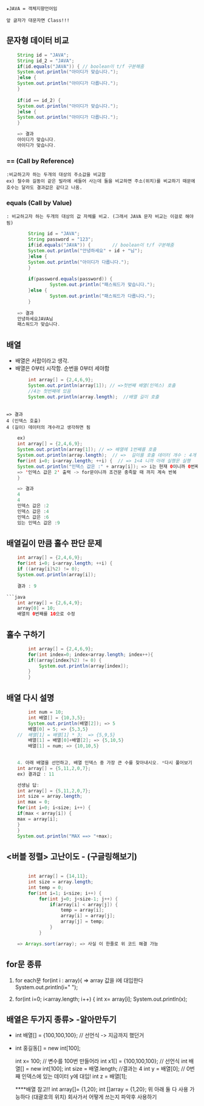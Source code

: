 	★JAVA = 객체지향언어임

	앞 글자가 대문자면 Class!!!

## 문자형 데이터 비교
```java
	String id = "JAVA";
	String id_2 = "JAVA";
	if(id.equals("JAVA")) { // boolean이 t/f 구분해줌
	System.out.println("아이디가 맞습니다.");
	}else {
	System.out.println("아이디가 다릅니다.");
	}
			
	if(id == id_2) {
	System.out.println("아이디가 맞습니다.");
	}else {
	System.out.println("아이디가 다릅니다.");
	}

	=> 결과
	아이디가 맞습니다.
	아이디가 맞습니다.

```


### ==  (Call by Reference)
	:비교하고자 하는 두개의 대상의 주소값을 비교함
	ex) 철수와 길동이 같은 빌라에 세들어 사는데 둘을 비교하면 주소(위치)를 비교하기 때문에 호수는 달라도 결과값은 같다고 나옴.

### equals (Call by Value)
	: 비교하고자 하는 두개의 대상의 값 자체를 비교. (그래서 JAVA 문자 비교는 이걸로 해야됨)


```java
		String id = "JAVA";
		String password = "123";
		if(id.equals("JAVA")) {        // boolean이 t/f 구분해줌
		System.out.println("안녕하세요" + id + "님");
		}else {
		System.out.println("아이디가 다릅니다.");
		}
			
		if(password.equals(password)) {
				System.out.println("패스워드가 맞습니다.");
		}else {
				System.out.println("패스워드가 다릅니다.");
		}
			
	=> 결과
	안녕하세요JAVA님
	패스워드가 맞습니다.

```
## 배열
- 배열은 서랍이라고 생각.
- 배열은 0부터 시작함. 순번을 0부터 세야함

```java
		int array[] = {2,4,6,9};
		System.out.println(array[1]); // =>첫번째 배열(인덱스) 호출
		//4는 첫번째에 있음
		System.out.println(array.length);  //배열 길이 호출  
			
```
	=> 결과
	4 (인덱스 호출)
	4 (길이) 데이터의 개수라고 생각하면 됨

```java
	ex)
	int array[] = {2,4,6,9};
	System.out.println(array[1]); // => 배열에 1번째를 호출
	System.out.println(array.length);  // =>  길이를 호출 데이터 개수 : 4개
	for(int i=0; i<array.length; ++i) {  // => 1<4 니까 아래 실행문 실행
	System.out.println("인덱스 값은 :" + array[i]); => i는 현재 0이니까 0번째 배열을 호출함 
	=> '인덱스 값은 2' 출력 -> for문이니까 조건문 충족할 때 까지 계속 반복
	}

	=> 결과
	4
	4
	인덱스 값은 :2
	인덱스 값은 :4
	인덱스 값은 :6
	있는 인덱스 값은 :9

```
## 배열길이 만큼 홀수 판단 문제 
```java
	int array[] = {2,4,6,9};
	for(int i=0; i<array.length; ++i) {  
	if ((array[i]%2) != 0);
	System.out.println(array[i]);
		
	결과 : 9

```java
	int array[] = {2,6,4,9};
	array[0] = 10;
	배열의 0번째를 10으로 수정

```
## 홀수 구하기
```java
		int array[] = {2,4,6,9};
		for(int index=0; index<array.length; index++){
		if((array[index]%2) != 0) {
			System.out.println(array[index]);
		}
		}

```
## 배열 다시 설명
```java
		int num = 10;
		int 배열[] = {10,3,5};
		System.out.println(배열[2]); => 5
		배열[0] = 5; => {5,3,5}
	//	배열[1] = 배열[1] * 3;  => {5,9,5}
		배열[1] = 배열[0]+배열[2]; => {5,10,5}
		배열[1] = num; => {10,10,5}
		

	4. 아래 배열을 선언하고, 배열 인덱스 중 가장 큰 수를 찾아내시오. *다시 풀어보기
	int array[] = {5,11,2,0,7}; 
	ex) 결과값 : 11

	선생님 답:
	int array[] = {5,11,2,0,7};
	int size = array.length;
	int max = 0;
	for(int i=0; i<size; i++) { 
	if(max < array[i]) {
	max = array[i];
	}
	}
	System.out.println("MAX ==> "+max);


```
##	<버블 정렬> 고난이도 - (구글링해보기)
```java

		int array[] = {14,11}; 
		int size = array.length;
		int temp = 0;
		for(int i=1; i<size; i++) {
			for(int j=0; j<size-1; j++) {
				if(array[i] < array[j]) {
					temp = array[i];
					array[i] = array[j];
					array[j] = temp;
				}
			}

	=> Arrays.sort(array); => 사실 이 한줄로 위 코드 해결 가능

```
## for문 종류

1. for each문 
		for(int i : array){ => array 값을 i에 대입한다
		System.out.println(i+" ");
		
		
2. for(int i=0; i<array.length; i++) {
				int x= array[i];
				System.out.println(x);




## 배열은 두가지 종류> -알아만두기
- int 배열[] = {100,100,100}; // 선언식 -> 지금까지 했던거
- int 홍길동[] =  new int[100];
			
		
	int x= 100; // 변수를 100번 만들어라
	int x1[] = {100,100,100}; // 선언식
	int 배열[] =  new int[100];
	int size = 배열.length; //결과는 4
	int y = 배열[0]; // 0번째 인덱스에 있는 데이터 y에 대입!
	int z = 배열[1];       


	****배열 참고!!
	int array[]= {1,20};
	int []array = {1,20};
	위 아래 둘 다 사용 가능하다 (대괄호의 위치) 
	회사가서 어떻게 쓰는지 파악후 사용하기